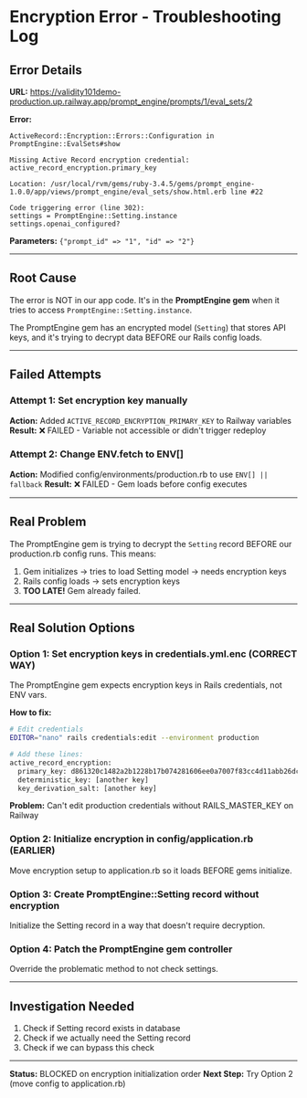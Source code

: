 # Encryption Error - Troubleshooting Log

## Error Details

**URL:** https://validity101demo-production.up.railway.app/prompt_engine/prompts/1/eval_sets/2

**Error:**
```
ActiveRecord::Encryption::Errors::Configuration in PromptEngine::EvalSets#show

Missing Active Record encryption credential: active_record_encryption.primary_key

Location: /usr/local/rvm/gems/ruby-3.4.5/gems/prompt_engine-1.0.0/app/views/prompt_engine/eval_sets/show.html.erb line #22

Code triggering error (line 302):
settings = PromptEngine::Setting.instance
settings.openai_configured?
```

**Parameters:** `{"prompt_id" => "1", "id" => "2"}`

---

## Root Cause

The error is NOT in our app code. It's in the **PromptEngine gem** when it tries to access `PromptEngine::Setting.instance`.

The PromptEngine gem has an encrypted model (`Setting`) that stores API keys, and it's trying to decrypt data BEFORE our Rails config loads.

---

## Failed Attempts

### Attempt 1: Set encryption key manually
**Action:** Added `ACTIVE_RECORD_ENCRYPTION_PRIMARY_KEY` to Railway variables
**Result:** ❌ FAILED - Variable not accessible or didn't trigger redeploy

### Attempt 2: Change ENV.fetch to ENV[]
**Action:** Modified config/environments/production.rb to use `ENV[] || fallback`
**Result:** ❌ FAILED - Gem loads before config executes

---

## Real Problem

The PromptEngine gem is trying to decrypt the `Setting` record BEFORE our production.rb config runs. This means:

1. Gem initializes → tries to load Setting model → needs encryption keys
2. Rails config loads → sets encryption keys
3. **TOO LATE!** Gem already failed.

---

## Real Solution Options

### Option 1: Set encryption keys in credentials.yml.enc (CORRECT WAY)
The PromptEngine gem expects encryption keys in Rails credentials, not ENV vars.

**How to fix:**
```bash
# Edit credentials
EDITOR="nano" rails credentials:edit --environment production

# Add these lines:
active_record_encryption:
  primary_key: d861320c1482a2b1228b17b074281606ee0a7007f83cc4d11abb26dccee801c5
  deterministic_key: [another key]
  key_derivation_salt: [another key]
```

**Problem:** Can't edit production credentials without RAILS_MASTER_KEY on Railway

### Option 2: Initialize encryption in config/application.rb (EARLIER)
Move encryption setup to application.rb so it loads BEFORE gems initialize.

### Option 3: Create PromptEngine::Setting record without encryption
Initialize the Setting record in a way that doesn't require decryption.

### Option 4: Patch the PromptEngine gem controller
Override the problematic method to not check settings.

---

## Investigation Needed

1. Check if Setting record exists in database
2. Check if we actually need the Setting record
3. Check if we can bypass this check

---

**Status:** BLOCKED on encryption initialization order
**Next Step:** Try Option 2 (move config to application.rb)
